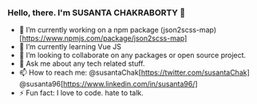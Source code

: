 ### Hello, there. I'm SUSANTA CHAKRABORTY 👋

<!--
**susanta96/susanta96** is a ✨ _special_ ✨ repository because its `README.md` (this file) appears on your GitHub profile. -->

- 🔭 I’m currently working on a npm package (json2scss-map)[https://www.npmjs.com/package/json2scss-map]
- 🌱 I’m currently learning Vue JS
- 👯 I’m looking to collaborate on any packages or open source project.
- 💬 Ask me about any tech related stuff.
- 📫 How to reach me: @susantaChak[https://twitter.com/susantaChak] @susanta96[https://www.linkedin.com/in/susanta96/]
- ⚡ Fun fact: I love to code. hate to talk.

